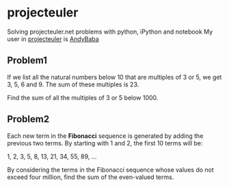 # projecteuler

Solving projecteuler.net problems with python, iPython and notebook
My user in [projecteuler](https://projecteuler.net) is [AndyBaba](https://projecteuler.net/progress=AndyBaba)

## Problem1

If we list all the natural numbers below 10 that are multiples of 3 or 5, we get 3, 5, 6 and 9. The sum of these multiples is 23.

Find the sum of all the multiples of 3 or 5 below 1000.

## Problem2

Each new term in the **Fibonacci** sequence is generated by adding the previous two terms. By starting with 1 and 2, the first 10 terms will be:

1, 2, 3, 5, 8, 13, 21, 34, 55, 89, ...

By considering the terms in the Fibonacci sequence whose values do not exceed four million, find the sum of the even-valued terms.
